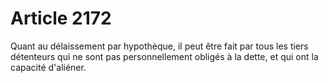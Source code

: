 # Article 2172

Quant au délaissement par hypothèque, il peut être fait par tous les tiers détenteurs qui ne sont pas personnellement obligés à la dette, et qui ont la capacité d'aliéner.
